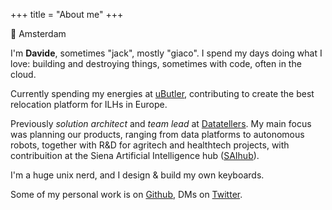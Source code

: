 +++
title = "About me"
+++

📍 Amsterdam

I'm **Davide**, sometimes "jack", mostly "giaco". I spend my days doing what I love: building and destroying things, sometimes with code, often in the cloud.

Currently spending my energies at [uButler], contributing to create the best relocation platform for ILHs in Europe.

Previously *solution architect* and *team lead* at [Datatellers]. 
My main focus was planning our products, ranging from data platforms to autonomous robots, together with R&D for agritech and healthtech projects, with contribuition at the Siena Artificial Intelligence hub ([SAIhub]).

I'm a huge unix nerd, and I design & build my own keyboards.

Some of my personal work is on [Github], DMs on [Twitter].

[Twitter]: https://twitter.com/giacosview
[Github]: https://github.com/giacoandco
[Datatellers]: https://datatellers.info 
[SAIhub]: https://saihub.org
[uButler]: https://www.ubutler.nl
